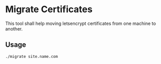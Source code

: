 # Migrate Certificates

This tool shall help moving letsencrypt certificates from one machine to another.

## Usage

```bash
./migrate site.name.com
```